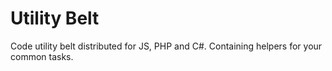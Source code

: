 Utility Belt
============

Code utility belt distributed for JS, PHP and C#. Containing helpers for your common tasks.
